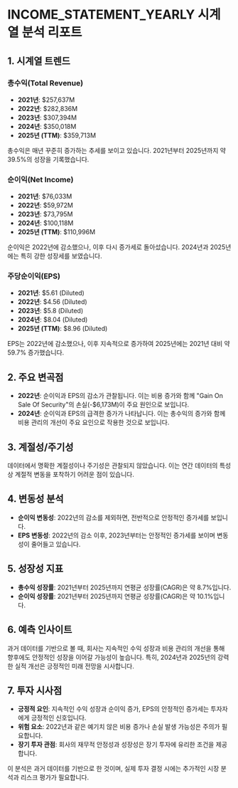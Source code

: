 # INCOME_STATEMENT_YEARLY 시계열 분석 리포트

## 1. 시계열 트렌드

### 총수익(Total Revenue)
- **2021년**: $257,637M
- **2022년**: $282,836M
- **2023년**: $307,394M
- **2024년**: $350,018M
- **2025년 (TTM)**: $359,713M

총수익은 매년 꾸준히 증가하는 추세를 보이고 있습니다. 2021년부터 2025년까지 약 39.5%의 성장을 기록했습니다.

### 순이익(Net Income)
- **2021년**: $76,033M
- **2022년**: $59,972M
- **2023년**: $73,795M
- **2024년**: $100,118M
- **2025년 (TTM)**: $110,996M

순이익은 2022년에 감소했으나, 이후 다시 증가세로 돌아섰습니다. 2024년과 2025년에는 특히 강한 성장세를 보였습니다.

### 주당순이익(EPS)
- **2021년**: $5.61 (Diluted)
- **2022년**: $4.56 (Diluted)
- **2023년**: $5.8 (Diluted)
- **2024년**: $8.04 (Diluted)
- **2025년 (TTM)**: $8.96 (Diluted)

EPS는 2022년에 감소했으나, 이후 지속적으로 증가하여 2025년에는 2021년 대비 약 59.7% 증가했습니다.

## 2. 주요 변곡점

- **2022년**: 순이익과 EPS의 감소가 관찰됩니다. 이는 비용 증가와 함께 "Gain On Sale Of Security"의 손실(-$6,173M)이 주요 원인으로 보입니다.
- **2024년**: 순이익과 EPS의 급격한 증가가 나타납니다. 이는 총수익의 증가와 함께 비용 관리의 개선이 주요 요인으로 작용한 것으로 보입니다.

## 3. 계절성/주기성

데이터에서 명확한 계절성이나 주기성은 관찰되지 않았습니다. 이는 연간 데이터의 특성상 계절적 변동을 포착하기 어려운 점이 있습니다.

## 4. 변동성 분석

- **순이익 변동성**: 2022년의 감소를 제외하면, 전반적으로 안정적인 증가세를 보입니다.
- **EPS 변동성**: 2022년의 감소 이후, 2023년부터는 안정적인 증가세를 보이며 변동성이 줄어들고 있습니다.

## 5. 성장성 지표

- **총수익 성장률**: 2021년부터 2025년까지 연평균 성장률(CAGR)은 약 8.7%입니다.
- **순이익 성장률**: 2021년부터 2025년까지 연평균 성장률(CAGR)은 약 10.1%입니다.

## 6. 예측 인사이트

과거 데이터를 기반으로 볼 때, 회사는 지속적인 수익 성장과 비용 관리의 개선을 통해 향후에도 안정적인 성장을 이어갈 가능성이 높습니다. 특히, 2024년과 2025년의 강력한 실적 개선은 긍정적인 미래 전망을 시사합니다.

## 7. 투자 시사점

- **긍정적 요인**: 지속적인 수익 성장과 순이익 증가, EPS의 안정적인 증가세는 투자자에게 긍정적인 신호입니다.
- **위험 요소**: 2022년과 같은 예기치 않은 비용 증가나 손실 발생 가능성은 주의가 필요합니다.
- **장기 투자 관점**: 회사의 재무적 안정성과 성장성은 장기 투자에 유리한 조건을 제공합니다.

이 분석은 과거 데이터를 기반으로 한 것이며, 실제 투자 결정 시에는 추가적인 시장 분석과 리스크 평가가 필요합니다.